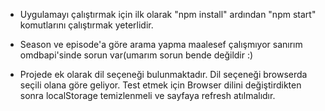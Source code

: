 - Uygulamayı çalıştırmak için ilk olarak "npm install" ardından "npm start" komutlarını çalıştırmak yeterlidir.

- Season ve episode'a göre arama yapma maalesef çalışmıyor sanırım 
omdbapi'sinde sorun var(umarım sorun bende değildir :)

- Projede ek olarak dil seçeneği bulunmaktadır. Dil seçeneği browserda seçili olana göre geliyor.  Test etmek için Browser dilini değiştirdikten sonra localStorage temizlenmeli ve sayfaya refresh atılmalıdır.
